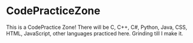 # CodePracticeZone
This is a CodePractice Zone!
There will be C, C++, C#, Python, Java, CSS, HTML, JavaScript, other languages practiced here.
Grinding till I make it.

